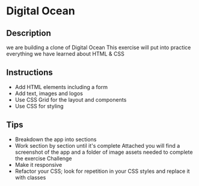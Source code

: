# Digital Ocean 

## Description
we are building a clone of Digital Ocean This exercise will put into practice everything we have learned about HTML & CSS 

## Instructions 
- Add HTML elements including a form 
- Add text, images and logos 
- Use CSS Grid for the layout and components 
- Use CSS for styling 

## Tips 
- Breakdown the app into sections 
- Work section by section until it's complete Attached you will find a screenshot of the app and a folder of image assets needed to complete the exercise Challenge 
- Make it responsive 
- Refactor your CSS; look for repetition in your CSS styles and replace it with classes

